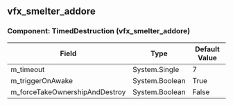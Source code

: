 ## vfx_smelter_addore

### Component: TimedDestruction (vfx_smelter_addore)

|Field|Type|Default Value|
|-----|----|-------------|
|m_timeout|System.Single|7|
|m_triggerOnAwake|System.Boolean|True|
|m_forceTakeOwnershipAndDestroy|System.Boolean|False|

